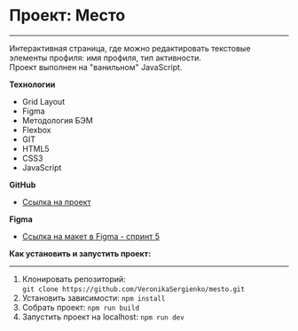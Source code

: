 # Проект: Место
------------------------------------

Интерактивная страница, где можно редактировать текстовые элементы профиля: имя профиля, тип активности.  
Проект выполнен на "ванильном" JavaScript.

**Технологии**
* Grid Layout
* Figma
* Методология БЭМ 
* Flexbox
* GIT
* HTML5
* CSS3
* JavaScript

**GitHub**

* [Ссылка на проект](https://veronikasergienko.github.io/mesto/index.html)

**Figma**

* [Ссылка на макет в Figma - спринт 5](https://www.figma.com/file/bjyvbKKJN2naO0ucURl2Z0/JavaScript.-Sprint-5?node-id=50160%3A172)

**Как установить и запустить проект:**  

------ 
1. Клонировать репозиторий:  
``` git clone https://github.com/VeronikaSergienko/mesto.git ```
2. Установить зависимости:
``` npm install ```
3. Собрать проект:
``` npm run build ```
4. Запустить проект на localhost:
``` npm run dev ```

